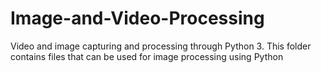 # Image-and-Video-Processing
Video and image capturing and processing through Python 3.
This folder contains files that can be used for image processing using Python 
